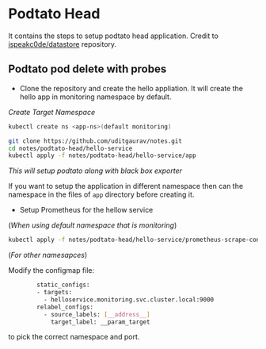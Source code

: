 # Podtato Head

It contains the steps to setup podtato head application. Credit to [ispeakc0de/datastore](https://github.com/ispeakc0de/datastore/) repository.

## Podtato pod delete with probes 

- Clone the repository and create the hello appliation. It will create the hello app in monitoring namespace by default.

_Create Target Namespace_
```bash
kubectl create ns <app-ns>(default monitoring) 
```

```bash
git clone https://github.com/uditgaurav/notes.git
cd notes/podtato-head/hello-service
kubectl apply -f notes/podtato-head/hello-service/app
```
_This will setup podtato along with black box exporter_

If you want to setup the application in different namespace then can the namespace in the files of `app` directory before creating it.

- Setup Prometheus for the hellow service

(_When using default namespace that is monitoring_)
```bash
kubectl apply -f notes/podtato-head/hello-service/prometheus-scrape-configuration/01-prometheus-rbac.yaml
```

(_For other namesapces_)

Modify the configmap file:
```bash
        static_configs:
        - targets:
          - helloservice.monitoring.svc.cluster.local:9000
        relabel_configs:
          - source_labels: [__address__]
            target_label: __param_target
```

to pick the correct namespace and port.